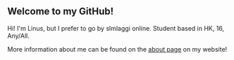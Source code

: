 ## Welcome to my GitHub!
Hi! I'm Linus, but I prefer to go by slmlaggi online. Student based in HK, 16, Any/All.

More information about me can be found on the [about page](https://slmlaggi.github.io/about) on my website!
